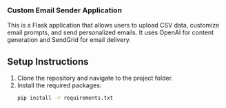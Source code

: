### Custom Email Sender Application


This is a Flask application that allows users to upload CSV data, customize email prompts, and send personalized emails. It uses OpenAI for content generation and SendGrid for email delivery.

## Setup Instructions

1. Clone the repository and navigate to the project folder.
2. Install the required packages:
   ```bash
   pip install -r requirements.txt
